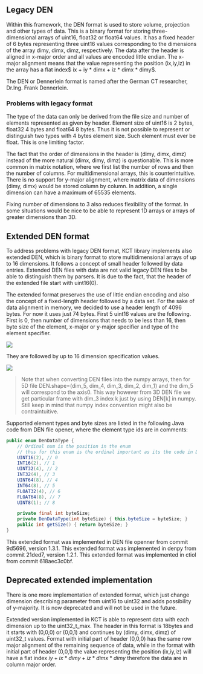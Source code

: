 <!--
.. title: DEN format
.. slug: den-format
.. date: 2021-09-13 12:06:01 UTC+02:00
.. tags: 
.. category: 
.. link: 
.. description: 
.. type: text
.. has_math: true
-->

## Legacy DEN

Within this framework, the DEN format is used to store volume, projection and other types of data. This is a binary format for storing three-dimensional arrays of uint16, float32 or float64 values. It has a fixed header of 6 bytes representing three uint16 values corresponding to the dimensions of the array dimy, dimx, dimz, respectively. The data after the header is aligned in x-major order and all values are encoded little endian. The x-major alignment means that the value representing the position (ix,iy,iz) in the array has a flat index$ ix + iy * dimx + iz * dimx * dimy$. 


The DEN or Dennerlein format is named after the German CT researcher, Dr.Ing. Frank Dennerlein.

### Problems with legacy format

The type of the data can only be derived from the file size and number of elements represented as given by header. Element size of uint16 is 2 bytes, float32 4 bytes and float64 8 bytes. Thus it is not possible to represent or distinguish two types with 4 bytes element size. Such element must ever be float. This is one limiting factor.

The fact that the order of dimensions in the header is (dimy, dimx, dimz) instead of the more natural (dimx, dimy, dimz) is questionable. This is more common in matrix notation, where we first list the number of rows and then the number of columns. For multidimensional arrays, this is counterintuitive. There is no support for y-major alignment, where matrix data of dimensions (dimy, dimx) would be stored column by column. In addition, a single dimension can have a maximum of 65535 elements.

Fixing number of dimensions to 3 also reduces flexibility of the format. In some situations would be nice to be able to represent 1D arrays or arrays of greater dimensions than 3D.


## Extended DEN format

To address problems with legacy DEN format, KCT library implements also extended DEN, which is binary format to store multidimensional arrays of up to 16 dimensions. It follows a concept of small header followed by data entries. Extended DEN files with data are not valid legacy DEN files to be able to distinguish them by parsers. It is due to the fact, that the header of the extended file start with uint16(0). 

The extended format preserves the use of little endian encoding and also the concept of a fixed-length header followed by a data set. For the sake of data alignment in memory, we decided to use a header length of 4096 bytes. For now it uses just 74 bytes. First 5 uint16 values are the following. First is 0, then number of dimensions that needs to be less than 16, then byte size of the element, x-major or y-major specifier and type of the element specifier.

<img src="/images/DENEXT_header1.svg"/>

They are followed by up to 16 dimension specification values.

<img src="/images/DENEXT_header2.svg"/>

> Note that when converting DEN files into the numpy arrays, then for 5D file DEN.shape=(dim_5, dim_4, dim_3, dim_2, dim_1) and the dim_5 will correspond to the axis0. This way however from 3D DEN file we get particular frame with dim_3 index k just by using DEN[k] in numpy. Still keep in mind that numpy index convention might also be contraintuitive.

Supported element types and byte sizes are listed in the following Java code from DEN file opener, where the element type ids are in comments:

```java
public enum DenDataType {
    // Ordinal num is the position in the enum
    // thus for this enum is the ordinal important as its the code in DEX file
    UINT16(2), // 0
    INT16(2), // 1
    UINT32(4), // 2
    INT32(4), // 3
    UINT64(8), // 4
    INT64(8), // 5
    FLOAT32(4), // 6
    FLOAT64(8), // 7
    UINT8(1); // 8

    private final int byteSize;
    private DenDataType(int byteSize) { this.byteSize = byteSize; }
    public int getSize() { return byteSize; }
}
```
This extended format was implemented in DEN file openner from commit 9d5696, version 1.3.1.
This extended format was implemented in denpy from commit 21ded7, version 1.2.1.
This extended format was implemented in ctiol from commit 618aec3c0bf.

## Deprecated extended implementation
There is one more implementation of extended format, which just change dimension describing parameter from uint16 to uint32 and adds possibility of y-majority. It is now deprecated and will not be used in the future.

Extended version implemented in KCT is able to represent data with each dimension up to the uint32_t_max. The header in this format is 18bytes and it starts with (0,0,0) or (0,0,1) and continues by (dimy, dimx, dimz) of uint32_t values. Format with initial part of header (0,0,0) has the same row major alignment of the remaining sequence of data, while in the format with initial part of header (0,0,1) the value representing the position (ix,iy,iz) will have a flat index $iy + ix * dimy + iz * dimx * dimy$
therefore the data are in column major order.
